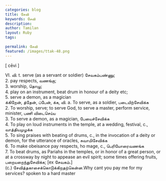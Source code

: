 ```yaml
---
categories: blog
title: சேவி
keywords: சேவி
description: 
author: Tamilan
layout: Ruby
tags: 
 
permalink: சேவி
featured: /images/ttak-48.png
---
```

  
[ cēvi ]  
  
VI. வி. t. serve (as a servant or soldier) சேவகம்பண்ணு;  
2. pay respects, வணங்கு;  
3. worship, தொழு;  
4. play on an instrument, beat drum in honour of a deity etc;  
5. serve a demon, as a magician  
க்கிறேன், த்தேன், ப்பேன், க்க, வி. a. To serve, as a soldier, படையிற்சேவிக்க  
2. To worship, serve; to serve God, to serve a master, perform service, minister, பணி விடைசெய்ய  
3. To serve a demon, as a magician, பேயைச்சேவிக்க  
4. To play on loud instruments in the temple, at a wedding, festival, c., வாத்தியமுழக்க  
5. To sing praises with beating of drums, c., in the invocation of a deity or demon, for the utterance of oracles, சுவாமிசேவிக்க  
6. To make obeisance pay respects, ho mage, c., பெரியோரைவணங்க  
7. To beat drums, as Pariahs in the temples, or in honor of a great person, or at a crossway by night to appease an evil spirit; some times offering fruits, பறையறைந்துசேவிக்க; [ex சேவகம்.]  
(c.) சேவித்தகாசைக்கொடு்க்கிறதற்கென்ன.Why cant you pay me for my services? spoken to a hard master
